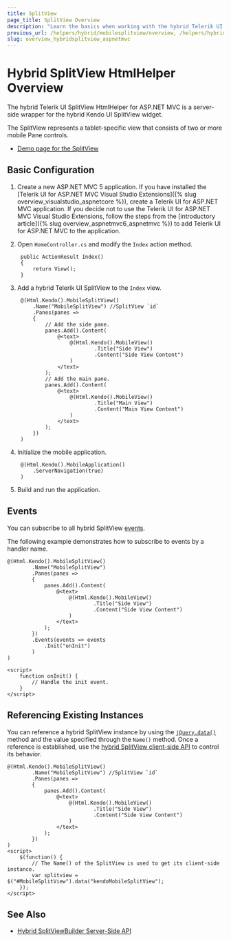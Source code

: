 ```yaml
---
title: SplitView
page_title: SplitView Overview
description: "Learn the basics when working with the hybrid Telerik UI SplitView HtmlHelper for ASP.NET MVC."
previous_url: /helpers/hybrid/mobilesplitview/overview, /helpers/hybrid/mobilesplitview
slug: overview_hybridsplitview_aspnetmvc
---
```


# Hybrid SplitView HtmlHelper Overview

The hybrid Telerik UI SplitView HtmlHelper for ASP.NET MVC is a server-side wrapper for the hybrid Kendo UI SplitView widget.

The SplitView represents a tablet-specific view that consists of two or more mobile Pane controls.

* [Demo page for the SplitView](https://demos.telerik.com/kendo-ui/m/index#splitview/index)

## Basic Configuration

1. Create a new ASP.NET MVC 5 application. If you have installed the [Telerik UI for ASP.NET MVC Visual Studio Extensions]({% slug overview_visualstudio_aspnetcore %}), create a Telerik UI for ASP.NET MVC application. If you decide not to use the Telerik UI for ASP.NET MVC Visual Studio Extensions, follow the steps from the [introductory article]({% slug overview_aspnetmvc6_aspnetmvc %}) to add Telerik UI for ASP.NET MVC to the application.
1. Open `HomeController.cs` and modify the `Index` action method.

        public ActionResult Index()
        {
            return View();
        }

1. Add a hybrid Telerik UI SplitView to the `Index` view.

        @(Html.Kendo().MobileSplitView()
            .Name("MobileSplitView") //SplitView `id`
            .Panes(panes =>
            {
                // Add the side pane.
                panes.Add().Content(
                    @<text>
                        @(Html.Kendo().MobileView()
                                .Title("Side View")
                                .Content("Side View Content")
                        )
                    </text>
                );
                // Add the main pane.
                panes.Add().Content(
                    @<text>
                        @(Html.Kendo().MobileView()
                                .Title("Main View")
                                .Content("Main View Content")
                        )
                    </text>
                );
            })
        )

1. Initialize the mobile application.

        @(Html.Kendo().MobileApplication()
            .ServerNavigation(true)
        )

1. Build and run the application.

## Events

You can subscribe to all hybrid SplitView [events](https://docs.telerik.com/kendo-ui/api/javascript/mobile/ui/splitview#events).

The following example demonstrates how to subscribe to events by a handler name.

    @(Html.Kendo().MobileSplitView()
            .Name("MobileSplitView")
            .Panes(panes =>
            {
                panes.Add().Content(
                    @<text>
                        @(Html.Kendo().MobileView()
                                .Title("Side View")
                                .Content("Side View Content")
                        )
                    </text>
                );
            })
            .Events(events => events
                .Init("onInit")
            )
    )

    <script>
        function onInit() {
            // Handle the init event.
        }
    </script>

## Referencing Existing Instances

You can reference a hybrid SplitView instance by using the [`jQuery.data()`](http://api.jquery.com/jQuery.data/) method and the value specified through the `Name()` method. Once a reference is established, use the [hybrid SplitView client-side API](https://docs.telerik.com/kendo-ui/api/javascript/mobile/ui/splitview#methods) to control its behavior.

    @(Html.Kendo().MobileSplitView()
            .Name("MobileSplitView") //SplitView `id`
            .Panes(panes =>
            {
                panes.Add().Content(
                    @<text>
                        @(Html.Kendo().MobileView()
                                .Title("Side View")
                                .Content("Side View Content")
                        )
                    </text>
                );
            })
    )
    <script>
        $(function() {
            // The Name() of the SplitView is used to get its client-side instance.
            var splitview = $("#MobileSplitView").data("kendoMobileSplitView");
        });
    </script>

## See Also

* [Hybrid SplitViewBuilder Server-Side API](https://docs.telerik.com/aspnet-mvc/api/Kendo.Mvc.UI.Fluent/MobileSplitViewBuilder)
